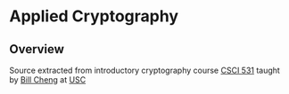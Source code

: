 
# Applied Cryptography

## Overview

Source extracted from introductory cryptography course
[CSCI 531](http://merlot.usc.edu/cs531-f08) taught by
[Bill Cheng](http://merlot.usc.edu/william/usc/) at [USC](http://www.usc.edu)

